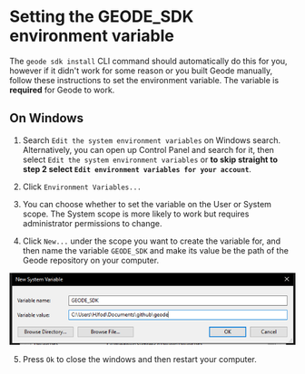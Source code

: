 # Setting the GEODE_SDK environment variable

The `geode sdk install` CLI command should automatically do this for you, however if it didn't work for some reason or you built Geode manually, follow these instructions to set the environment variable. The variable is **required** for Geode to work.

## On Windows

1. Search `Edit the system environment variables` on Windows search. Alternatively, you can open up Control Panel and search for it, then select `Edit the system environment variables` or **to skip straight to step 2 select `Edit environment variables for your account`**.

2. Click `Environment Variables...`

3. You can choose whether to set the variable on the User or System scope. The System scope is more likely to work but requires administrator permissions to change.

4. Click `New...` under the scope you want to create the variable for, and then name the variable `GEODE_SDK` and make its value be the path of the Geode repository on your computer.

![Image showing the New Environment Variable dialog on Windows](/assets/Set_Env_Var.png)

5. Press `Ok` to close the windows and then restart your computer.
